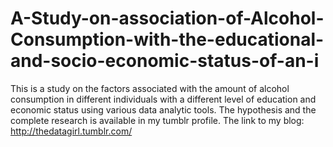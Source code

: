# A-Study-on-association-of-Alcohol-Consumption-with-the-educational-and-socio-economic-status-of-an-i
This is a study on the factors associated with the amount of alcohol consumption in different individuals with a different level of education and economic status using various data analytic tools. The hypothesis and the complete research is available in my tumblr profile. The link to my blog:
http://thedatagirl.tumblr.com/
